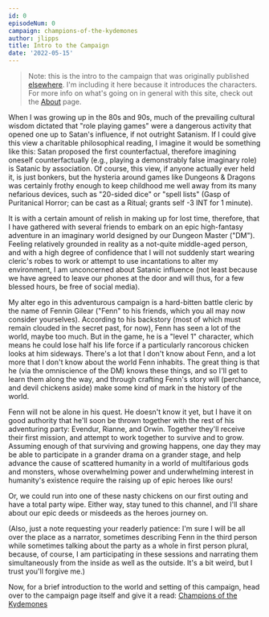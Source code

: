 ```yaml
---
id: 0
episodeNum: 0
campaign: champions-of-the-kydemones
author: jlipps
title: Intro to the Campaign
date: '2022-05-15'
---
```


> Note: this is the intro to the campaign that was originally published
[elsewhere](http://rcsa.regent-college.edu/blog/2022/5/31/2022-summer-issue-1). I'm including it
here because it introduces the characters. For more info on what's going on in general with this
site, check out the [About](/about) page.

When I was growing up in the 80s and 90s, much of the prevailing cultural wisdom dictated that "role playing games" were a dangerous activity that opened one up to Satan's influence, if not outright Satanism. If I could give this view a charitable philosophical reading, I imagine it would be something like this: Satan proposed the first counterfactual, therefore imagining oneself counterfactually (e.g., playing a demonstrably false imaginary role) is Satanic by association. Of course, this view, if anyone actually ever held it, is just bonkers, but the hysteria around games like Dungeons & Dragons was certainly frothy enough to keep childhood me well away from its many nefarious devices, such as "20-sided dice" or "spell lists" (Gasp of Puritanical Horror; can be cast as a Ritual; grants self -3 INT for 1 minute).

It is with a certain amount of relish in making up for lost time, therefore, that I have gathered with several friends to embark on an epic high-fantasy adventure in an imaginary world designed by our Dungeon Master ("DM"). Feeling relatively grounded in reality as a not-quite middle-aged person, and with a high degree of confidence that I will not suddenly start wearing cleric's robes to work or attempt to use incantations to alter my environment, I am unconcerned about Satanic influence (not least because we have agreed to leave our phones at the door and will thus, for a few blessed hours, be free of social media).

My alter ego in this adventurous campaign is a hard-bitten battle cleric by the name of Fennin Gilear ("Fenn" to his friends, which you all may now consider yourselves). According to his backstory (most of which must remain clouded in the secret past, for now), Fenn has seen a lot of the world, maybe too much. But in the game, he is a "level 1" character, which means he could lose half his life force if a particularly rancorous chicken looks at him sideways. There's a lot that I don't know about Fenn, and a lot more that I don't know about the world Fenn inhabits. The great thing is that he (via the omniscience of the DM) knows these things, and so I'll get to learn them along the way, and through crafting Fenn's story will (perchance, and devil chickens aside) make some kind of mark in the history of the world.

Fenn will not be alone in his quest. He doesn't know it yet, but I have it on good authority that he'll soon be thrown together with the rest of his adventuring party: Evendur, Rianne, and Orwin. Together they'll receive their first mission, and attempt to work together to survive and to grow. Assuming enough of that surviving and growing happens, one day they may be able to participate in a grander drama on a grander stage, and help advance the cause of scattered humanity in a world of multifarious gods and monsters, whose overwhelming power and underwhelming interest in humanity's existence require the raising up of epic heroes like ours!

Or, we could run into one of these nasty chickens on our first outing and have a total party wipe. Either way, stay tuned to this channel, and I'll share about our epic deeds or misdeeds as the heroes journey on.

(Also, just a note requesting your readerly patience: I'm sure I will be all over the place as a narrator, sometimes describing Fenn in the third person while sometimes talking about the party as a whole in first person plural, because, of course, I am participating in these sessions and narrating them simultaneously from the inside as well as the outside. It's a bit weird, but I trust you'll forgive me.)

Now, for a brief introduction to the world and setting of this campaign, head over to the campaign
page itself and give it a read: [Champions of the Kydemones](/campaigns/champions-of-the-kydemones)
